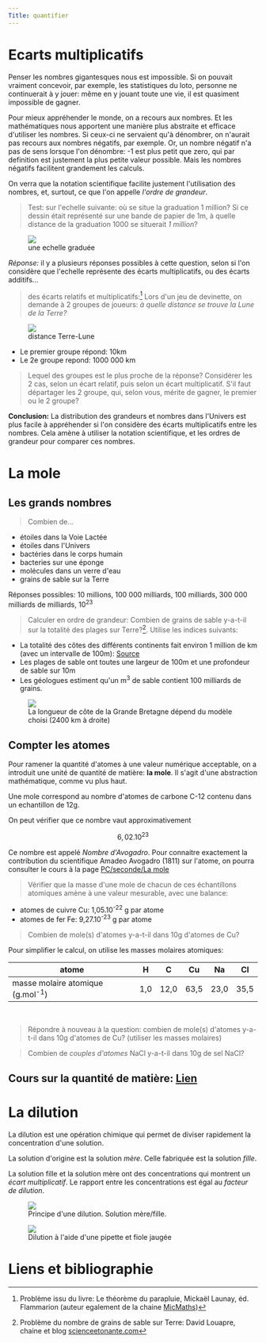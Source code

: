 ```yaml
---
Title: quantifier
---
```


# Ecarts multiplicatifs
Penser les nombres gigantesques nous est impossible. Si on pouvait vraiment concevoir, par exemple, les statistiques du loto, personne ne continuerait à y jouer: même en y jouant toute une vie, il est quasiment impossible de gagner.

Pour mieux appréhender le monde, on a recours aux nombres. Et les mathématiques nous apportent une manière plus abstraite et efficace d'utiliser les nombres. Si ceux-ci ne servaient qu'à dénombrer, on n'aurait pas recours aux nombres négatifs, par exemple. Or, un nombre négatif n'a pas de sens lorsque l'on dénombre: -1 est plus petit que zero, qui par definition est justement la plus petite valeur possible. Mais les nombres négatifs facilitent grandement les calculs.

On verra que la notation scientifique facilite justement l'utilisation des nombres, et, surtout, ce que l'on appelle *l'ordre de grandeur*.

> Test: sur l'echelle suivante: où se situe la graduation 1 million? Si ce dessin était représenté sur une bande de papier de 1m, à quelle distance de la graduation 1000 se situerait *1 million*?

<figure>
  <img src="../images/echelle.png">
  <figcaption>une echelle graduée</figcaption>
</figure>

*Réponse:* il y a plusieurs réponses possibles à cette question, selon si l'on considère que l'echelle représente des écarts multiplicatifs, ou des écarts additifs...

> des écarts relatifs et multiplicatifs:[^1] Lors d'un jeu de devinette, on demande à 2 groupes de joueurs: *à quelle distance se trouve la Lune de la Terre?*

<figure>
  <img src="../images/terre-lune.png">
  <figcaption>distance Terre-Lune</figcaption>
</figure>

* Le premier groupe répond: 10km
* Le 2e groupe repond: 1000 000 km

> Lequel des groupes est le plus proche de la réponse? Considérer les 2 cas, selon un écart relatif, puis selon un écart multiplicatif. S'il faut départager les 2 groupe, qui, selon vous, mérite de gagner, le premier ou le 2 groupe?

**Conclusion:** La distribution des grandeurs et nombres dans l'Univers est plus facile à appréhender si l'on considère des écarts multiplicatifs entre les nombres. Cela amène à utiliser la notation scientifique, et les ordres de grandeur pour comparer ces nombres.

# La mole
## Les grands nombres
> Combien de...

* étoiles dans la Voie Lactée
* étoiles dans l'Univers
* bactéries dans le corps humain
* bacteries sur une éponge
* molécules dans un verre d'eau
* grains de sable sur la Terre

Réponses possibles: 10 millions, 100 000 milliards, 100 milliards, 300 000 milliards de milliards, 10<sup>23</sup>

> Calculer en ordre de grandeur: Combien de grains de sable y-a-t-il sur la totalité des plages sur Terre?[^2]. Utilise les indices suivants:

* La totalité des côtes des différents continents fait environ 1 million de km (avec un intervalle de 100m): [Source](https://en.wikipedia.org/wiki/List_of_countries_by_length_of_coastline#List)
* Les plages de sable ont toutes une largeur de 100m et une profondeur de sable sur 10m
* Les géologues estiment qu'un m<sup>3</sup> de sable contient 100 milliards de grains.

<figure>
  <img src="../images/UK-coast.png">
  <figcaption>La longueur de côte de la Grande Bretagne dépend du modèle choisi (2400 km à droite)</figcaption>
</figure>

## Compter les atomes
Pour ramener la quantité d'atomes à une valeur numérique acceptable, on a introduit une unité de quantité de matière: **la mole**. Il s'agit d'une abstraction mathématique, comme vu plus haut.

Une mole correspond au nombre d'atomes de carbone C-12 contenu dans un echantillon de 12g. 

On peut vérifier que ce nombre vaut approximativement 

$$6,02.10^{23}$$

Ce nombre est appelé *Nombre d'Avogadro*. Pour connaitre exactement la contribution du scientifique Amadeo Avogadro (1811) sur l'atome, on pourra consulter le cours à la page [PC/seconde/La mole](/docs/PC_2nde/chimie/pages/mole/#contribution-d-avogadro-à-la-chimie-du-xixème-siècle)

> Vérifier que la masse d'une mole de chacun de ces échantillons atomiques amène à une valeur mesurable, avec une balance:

* atomes de cuivre Cu: 1,05.10<sup>-22</sup> g par atome
* atomes de fer Fe: 9,27.10<sup>-23</sup> g par atome

> Combien de mole(s) d'atomes y-a-t-il dans 10g d'atomes de Cu?

Pour simplifier le calcul, on utilise les masses molaires atomiques:

| atome | H | C | Cu | Na | Cl |
|--- | --- | --- | --- | --- | --- |
| masse molaire atomique (g.mol<sup>-1</sup>) | 1,0 | 12,0 | 63,5 | 23,0 | 35,5 |

<br>

> Répondre à nouveau à la question: combien de mole(s) d'atomes y-a-t-il dans 10g d'atomes de Cu? (utiliser les masses molaires)

> Combien de *couples d'atomes* NaCl y-a-t-il dans 10g de sel NaCl?

## Cours sur la quantité de matière: [Lien](/docs/esf/chimie/page1/)

# La dilution
La dilution est une opération chimique qui permet de diviser rapidement la concentration d'une solution.

La solution d'origine est la solution *mère*. Celle fabriquée est la solution *fille*. 

La solution fille et la solution mère ont des concentrations qui montrent un *écart multiplicatif*. Le rapport entre les concentrations est égal au *facteur de dilution*.

<figure>
  <img src="../images/dilution1.png">
  <figcaption>Principe d'une dilution. Solution mère/fille.</figcaption>
</figure>

<figure>
  <img src="../images/dilution2.png">
  <figcaption>Dilution à l'aide d'une pipette et fiole jaugée</figcaption>
</figure>

# Liens et bibliographie
[^1]: Problème issu du livre: Le théorème du parapluie, Mickaël Launay, éd. Flammarion (auteur egalement de la chaine [MicMaths](https://www.youtube.com/watch?v=Fw06FP62Rkc))

[^2]: Problème du nombre de grains de sable sur Terre: David Louapre, chaine et blog [scienceetonante.com](https://scienceetonnante.com/2012/07/23/y-a-t-il-plus-detoiles-dans-lunivers-que-de-grains-de-sable-sur-terre/)